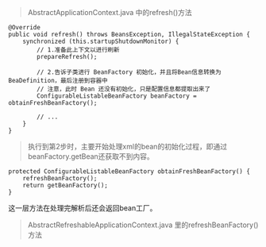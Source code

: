 > AbstractApplicationContext.java 中的refresh()方法

```
@Override
public void refresh() throws BeansException, IllegalStateException {
    synchronized (this.startupShutdownMonitor) {
        // 1.准备此上下文以进行刷新
        prepareRefresh();

        // 2.告诉子类进行 BeanFactory 初始化，并且将Bean信息转换为BeaDefinition，最后注册到容器中
        // 注意，此时 Bean 还没有初始化，只是配置信息都提取出来了
        ConfigurableListableBeanFactory beanFactory = obtainFreshBeanFactory();

        // ...
    }
}
```

> 执行到第2步时，主要开始处理xml的bean的初始化过程，即通过beanFactory.getBean还获取不到内容。

```
protected ConfigurableListableBeanFactory obtainFreshBeanFactory() {
    refreshBeanFactory();
    return getBeanFactory();
}
```
这一层方法在处理完解析后还会返回bean工厂。

> AbstractRefreshableApplicationContext.java 里的refreshBeanFactory()方法